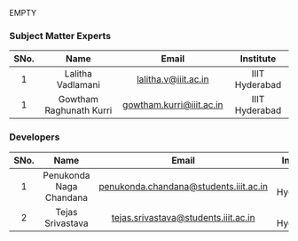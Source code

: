 EMPTY
<!-- Remove all lines above this line before making changes to the file -->
### Subject Matter Experts
| SNo. | Name | Email | Institute |
| :---: | :---: | :---: | :---: |
| 1 | Lalitha Vadlamani	 | lalitha.v@iiit.ac.in | IIIT Hyderabad |
| 1 | Gowtham Raghunath Kurri | gowtham.kurri@iiit.ac.in | IIIT Hyderabad |

### Developers
| SNo. | Name | Email | Institute |
| :---: | :---: | :---: | :---: |
| 1 | Penukonda Naga Chandana | penukonda.chandana@students.iiit.ac.in | IIIT Hyderabad |
| 2 | Tejas Srivastava | tejas.srivastava@students.iiit.ac.in | IIIT Hyderabad |
